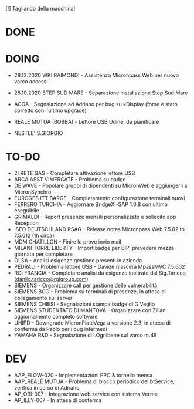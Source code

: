 [!] Tagliando della macchina!


# DONE


# DOING
- 28.12.2020 WKI RAIMONDI - Assistenza Micronpass Web per nuovo varco accessi <!-- 60' -->
- 28.10.2020 STEP SUD MARE - Separazione installazione Step Sud Mare <!-- 180' -->

- ACOA - Segnalazione ad Adriano per bug su kDisplay (forse è stato corretto con l'ultimo upgrade)
- REALE MUTUA (BOBBA) - Lettore USB Udine, da pianificare
- NESTLE' S.GIORGIO



# TO-DO
- 2I RETE GAS - Completare attivazione lettore USB
- ARCA ASST VIMERCATE - Problema su badge
- DE WAVE - Popolare gruppi di dipendenti su MicronWeb e aggiungerli al MicronSynchro
- EUROGES ITT BARGE - Completamento configurazione terminali nuovi <!-- dal 7 gennaio -->
- FERRERO TURCHIA - Aggiornare BridgeXI-SAP 1.0.8 con ultimo eseguibile
- GRIMALDI - Report presenze mensili personalizzato e sollecito app Reception
- ISEO DEUTSCHLAND RSAG - Release notes Micronpass Web 7.5.82 to 7.5.612 (1h circa)
- MDM CHATILLON - Finire le prove invio mail <!-- dal 4 gennaio -->
- MILANI TORRE LIBERTY - Import badge per BIP, prevedere mezza giornata per completare 
- OLSA - Analisi esigenze gestione presenti in azienda
- PEDRALI - Problema lettore USB - Davide rilascerà MpassMVC 7.5.602
- RGI FRANCIA - Completare analisi da esigenze inoltrate dal Sig.Taricco (danilo.taricco@rgigroup.com)
- SIEMENS - Organizzare call per gestione delle vulnerabilità
- SIEMENS BCC - Problema su terminali di presenze, in attesa di collegamento sul server
- SIEMENS CHIESI - Segnalazioni stampa badge di G.Veglio
- SIEMENS STUDENTATO DI MANTOVA - Organizzare con Ziliani aggiornamento completo software
- UNIPD - Downgrade MicronPlateVega a versione 2.3, in attesa di conferma da Paolo per i bug intermedi
- YAMAHA R&D - Segnalazione di I.Ognibene sul varco m.48 <!-- dal 7 gennaio -->


# DEV
- AAP_FLOW-020 - Implementazioni PPC & tornello mensa
- AAP_REALE MUTUA - Problema di blocco periodico del btService, verifica in corso di Adriano
- AP_OBI-007 - Integrazione web service con sistema Verme
- AP_ILLY-007 - In attesa di conferma 

